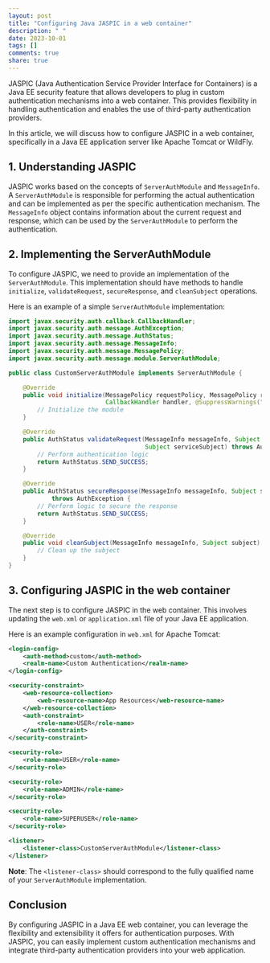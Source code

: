 ```yaml
---
layout: post
title: "Configuring Java JASPIC in a web container"
description: " "
date: 2023-10-01
tags: []
comments: true
share: true
---
```


JASPIC (Java Authentication Service Provider Interface for Containers) is a Java EE security feature that allows developers to plug in custom authentication mechanisms into a web container. This provides flexibility in handling authentication and enables the use of third-party authentication providers.

In this article, we will discuss how to configure JASPIC in a web container, specifically in a Java EE application server like Apache Tomcat or WildFly.

## 1. Understanding JASPIC

JASPIC works based on the concepts of `ServerAuthModule` and `MessageInfo`. A `ServerAuthModule` is responsible for performing the actual authentication and can be implemented as per the specific authentication mechanism. The `MessageInfo` object contains information about the current request and response, which can be used by the `ServerAuthModule` to perform the authentication.

## 2. Implementing the ServerAuthModule

To configure JASPIC, we need to provide an implementation of the `ServerAuthModule`. This implementation should have methods to handle `initialize`, `validateRequest`, `secureResponse`, and `cleanSubject` operations.

Here is an example of a simple `ServerAuthModule` implementation:

```java
import javax.security.auth.callback.CallbackHandler;
import javax.security.auth.message.AuthException;
import javax.security.auth.message.AuthStatus;
import javax.security.auth.message.MessageInfo;
import javax.security.auth.message.MessagePolicy;
import javax.security.auth.message.module.ServerAuthModule;

public class CustomServerAuthModule implements ServerAuthModule {

    @Override
    public void initialize(MessagePolicy requestPolicy, MessagePolicy responsePolicy,
                           CallbackHandler handler, @SuppressWarnings("rawtypes") Map options) throws AuthException {
        // Initialize the module
    }

    @Override
    public AuthStatus validateRequest(MessageInfo messageInfo, Subject clientSubject,
                                      Subject serviceSubject) throws AuthException {
        // Perform authentication logic
        return AuthStatus.SEND_SUCCESS;
    }

    @Override
    public AuthStatus secureResponse(MessageInfo messageInfo, Subject serviceSubject)
            throws AuthException {
        // Perform logic to secure the response
        return AuthStatus.SEND_SUCCESS;
    }

    @Override
    public void cleanSubject(MessageInfo messageInfo, Subject subject) throws AuthException {
        // Clean up the subject
    }
}
```

## 3. Configuring JASPIC in the web container

The next step is to configure JASPIC in the web container. This involves updating the `web.xml` or `application.xml` file of your Java EE application.

Here is an example configuration in `web.xml` for Apache Tomcat:

```xml
<login-config>
    <auth-method>custom</auth-method>
    <realm-name>Custom Authentication</realm-name>
</login-config>

<security-constraint>
    <web-resource-collection>
        <web-resource-name>App Resources</web-resource-name>
    </web-resource-collection>
    <auth-constraint>
        <role-name>USER</role-name>
    </auth-constraint>
</security-constraint>

<security-role>
    <role-name>USER</role-name>
</security-role>

<security-role>
    <role-name>ADMIN</role-name>
</security-role>

<security-role>
    <role-name>SUPERUSER</role-name>
</security-role>

<listener>
    <listener-class>CustomServerAuthModule</listener-class>
</listener>
```

**Note**: The `<listener-class>` should correspond to the fully qualified name of your `ServerAuthModule` implementation.

## Conclusion

By configuring JASPIC in a Java EE web container, you can leverage the flexibility and extensibility it offers for authentication purposes. With JASPIC, you can easily implement custom authentication mechanisms and integrate third-party authentication providers into your web application.